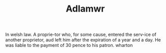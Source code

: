 ---
title: Adlamwr
letter: A
permalink: "/definitions/adlamwr.html"
body: In welsh law. A proprie-tor who, for some cause, entered the serv-ice of another
  proprietor, aud left him after the expiration of a year and a day. He was liable
  to the payment of 30 pence to his patron. wharton
published_at: '2018-07-07'
layout: post
---